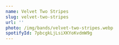 ```yaml
---
name: Velvet Two Stripes
slug: velvet-two-stripes
url: ''
photo: /img/bands/velvet-two-stripes.webp
spotifyId: 7pbcgkLjLsiXKYoKvdmW9g
---
```

